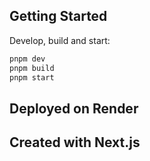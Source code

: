 ## Getting Started

Develop, build and start:
```bash
pnpm dev
pnpm build
pnpm start
```

## Deployed on Render
## Created with Next.js
